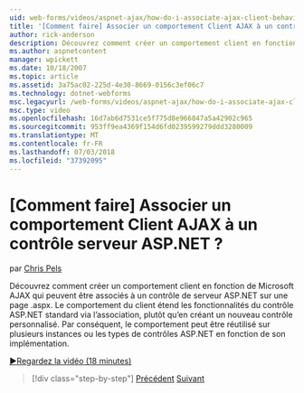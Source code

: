 ```yaml
---
uid: web-forms/videos/aspnet-ajax/how-do-i-associate-ajax-client-behavior-with-an-aspnet-server-control
title: '[Comment faire] Associer un comportement Client AJAX à un contrôle serveur ASP.NET ? | Microsoft Docs'
author: rick-anderson
description: Découvrez comment créer un comportement client en fonction de Microsoft AJAX qui peuvent être associés à un contrôle de serveur ASP.NET sur une page .aspx. Le comportement du client e...
ms.author: aspnetcontent
manager: wpickett
ms.date: 10/18/2007
ms.topic: article
ms.assetid: 3a75ac02-225d-4e30-8669-0156c3ef06c7
ms.technology: dotnet-webforms
msc.legacyurl: /web-forms/videos/aspnet-ajax/how-do-i-associate-ajax-client-behavior-with-an-aspnet-server-control
msc.type: video
ms.openlocfilehash: 16d7ab6d7531ce5f775d8e966847a5a42902c965
ms.sourcegitcommit: 953ff9ea4369f154d6fd0239599279ddd3280009
ms.translationtype: MT
ms.contentlocale: fr-FR
ms.lasthandoff: 07/03/2018
ms.locfileid: "37392095"
---
```

<a name="how-do-i-associate-ajax-client-behavior-with-an-aspnet-server-control"></a>[Comment faire] Associer un comportement Client AJAX à un contrôle serveur ASP.NET ?
====================
par [Chris Pels](https://twitter.com/chrispels)

Découvrez comment créer un comportement client en fonction de Microsoft AJAX qui peuvent être associés à un contrôle de serveur ASP.NET sur une page .aspx. Le comportement du client étend les fonctionnalités du contrôle ASP.NET standard via l’association, plutôt qu’en créant un nouveau contrôle personnalisé. Par conséquent, le comportement peut être réutilisé sur plusieurs instances ou les types de contrôles ASP.NET en fonction de son implémentation.

[&#9654;Regardez la vidéo (18 minutes)](https://channel9.msdn.com/Blogs/ASP-NET-Site-Videos/how-do-i-associate-ajax-client-behavior-with-an-aspnet-server-control)

> [!div class="step-by-step"]
> [Précédent](how-do-i-build-custom-server-controls-that-work-with-or-without-aspnet-ajax.md)
> [Suivant](how-do-i-retrieve-values-from-server-side-ajax-controls.md)
